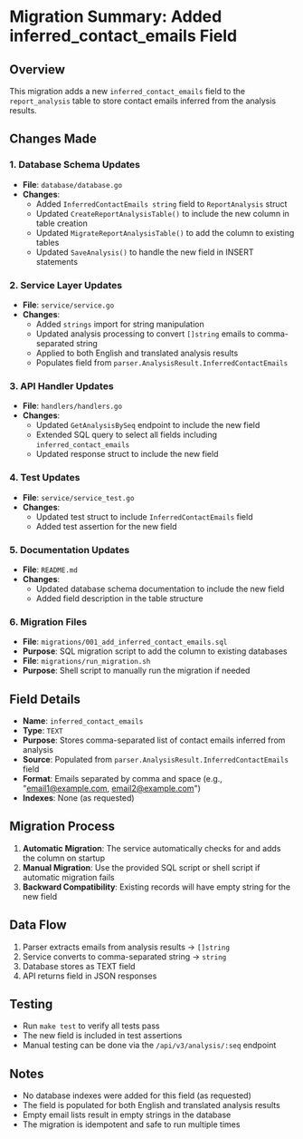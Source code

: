 # Migration Summary: Added inferred_contact_emails Field

## Overview
This migration adds a new `inferred_contact_emails` field to the `report_analysis` table to store contact emails inferred from the analysis results.

## Changes Made

### 1. Database Schema Updates
- **File**: `database/database.go`
- **Changes**:
  - Added `InferredContactEmails string` field to `ReportAnalysis` struct
  - Updated `CreateReportAnalysisTable()` to include the new column in table creation
  - Updated `MigrateReportAnalysisTable()` to add the column to existing tables
  - Updated `SaveAnalysis()` to handle the new field in INSERT statements

### 2. Service Layer Updates
- **File**: `service/service.go`
- **Changes**:
  - Added `strings` import for string manipulation
  - Updated analysis processing to convert `[]string` emails to comma-separated string
  - Applied to both English and translated analysis results
  - Populates field from `parser.AnalysisResult.InferredContactEmails`

### 3. API Handler Updates
- **File**: `handlers/handlers.go`
- **Changes**:
  - Updated `GetAnalysisBySeq` endpoint to include the new field
  - Extended SQL query to select all fields including `inferred_contact_emails`
  - Updated response struct to include the new field

### 4. Test Updates
- **File**: `service/service_test.go`
- **Changes**:
  - Updated test struct to include `InferredContactEmails` field
  - Added test assertion for the new field

### 5. Documentation Updates
- **File**: `README.md`
- **Changes**:
  - Updated database schema documentation to include the new field
  - Added field description in the table structure

### 6. Migration Files
- **File**: `migrations/001_add_inferred_contact_emails.sql`
- **Purpose**: SQL migration script to add the column to existing databases
- **File**: `migrations/run_migration.sh`
- **Purpose**: Shell script to manually run the migration if needed

## Field Details
- **Name**: `inferred_contact_emails`
- **Type**: `TEXT`
- **Purpose**: Stores comma-separated list of contact emails inferred from analysis
- **Source**: Populated from `parser.AnalysisResult.InferredContactEmails` field
- **Format**: Emails separated by comma and space (e.g., "email1@example.com, email2@example.com")
- **Indexes**: None (as requested)

## Migration Process
1. **Automatic Migration**: The service automatically checks for and adds the column on startup
2. **Manual Migration**: Use the provided SQL script or shell script if automatic migration fails
3. **Backward Compatibility**: Existing records will have empty string for the new field

## Data Flow
1. Parser extracts emails from analysis results → `[]string`
2. Service converts to comma-separated string → `string`
3. Database stores as TEXT field
4. API returns field in JSON responses

## Testing
- Run `make test` to verify all tests pass
- The new field is included in test assertions
- Manual testing can be done via the `/api/v3/analysis/:seq` endpoint

## Notes
- No database indexes were added for this field (as requested)
- The field is populated for both English and translated analysis results
- Empty email lists result in empty strings in the database
- The migration is idempotent and safe to run multiple times
